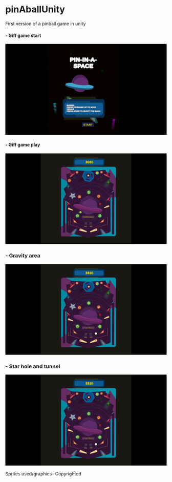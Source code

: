 # pinAballUnity
First version of a pinball game in unity

#### - Giff game start
  <p float=left>
<img src="https://github.com/athangk/pinAballUnity/blob/main/pinaball1.gif" width="640">
  </p>

  
#### - Giff game play


<img src="https://github.com/athangk/pinAballUnity/blob/main/pinaball2.gif" width="640">

  
### - Gravity area

<img src="https://github.com/athangk/pinAballUnity/blob/main/pinaball3.gif" width="640">

### - Star hole and tunnel

<img src="https://github.com/athangk/pinAballUnity/blob/main/pinaball3.gif" width="640">



Sprites used/graphics- Copyrighted

